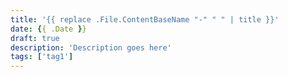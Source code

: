 ```yaml
---
title: '{{ replace .File.ContentBaseName "-" " " | title }}'
date: {{ .Date }}
draft: true
description: 'Description goes here'
tags: ['tag1']
---
```


